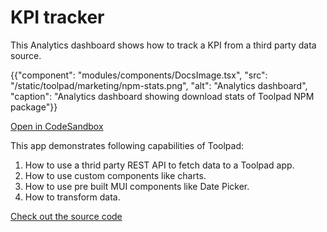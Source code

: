 # KPI tracker

<p class="description">This Analytics dashboard shows how to track a KPI from a third party data source.</p>

{{"component": "modules/components/DocsImage.tsx", "src": "/static/toolpad/marketing/npm-stats.png", "alt": "Analytics dashboard", "caption": "Analytics dashboard showing download stats of Toolpad NPM package"}}

[Open in CodeSandbox](https://codesandbox.io/p/sandbox/github/mui/mui-toolpad/tree/master/examples/npm-stats)

This app demonstrates following capabilities of Toolpad:

1. How to use a thrid party REST API to fetch data to a Toolpad app.
2. How to use custom components like charts.
3. How to use pre built MUI components like Date Picker.
4. How to transform data.

[Check out the source code](https://github.com/mui/mui-toolpad/tree/master/examples/npm-stats)
